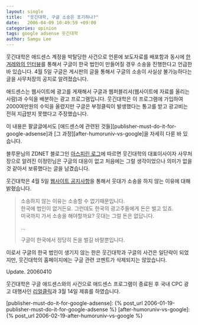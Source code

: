 ```yaml
---
layout: single
title:  "웃긴대학, 구글 소송은 포기하나?"
date:   2006-04-09 10:49:59 +09:00
categories: opinion
tags: google adsense 웃긴대학
author: Samgu Lee
---
```

웃긴대학은 애드센스 계정을 박탈당한 사건으로 언론에 보도자료를 배포함과 동시에 [한겨레와의 인터뷰](http://h21.hani.co.kr/section-021013000/2006/01/021013000200601260595052.html)를 통해서 구글이 한국 법인이 만들어질 경우 소송을 진행한다고 언급한 바 있습니다. 4월 5일 구글은 게시판의 글을 통해서 구글의 소송이 사실상 불가능하다는 글을 사무처장의 공지로 알려졌습니다.

애드센스는 웹사이트에 광고를 게재해서 구글과 웹퍼블리셔(웹사이트에 자료를 올리는 사람)과 수익을 배분하는 광고 프로그램입니다. 웃긴대학은 이 프로그램에 가입하여 2000여만원의 수익을 올렸지만 구글은 부정클릭이 발생했다는 통고를 받고 광고비는 전혀 지급받지 못했다고 주장했습니다.

이 내용은 팔글글에서도 [애드센스에 관련된 것들][publisher-must-do-it-for-google-adsense]과 [그 과정][after-humoruniv-vs-google]을 자세히 다룬 바 있습니다.

블루문님의 ZDNET 블로그인 [아스피린 로그](http://www.zdnet.co.kr/microsite/aspirin/log/0,39035016,39145576,00.htm)에 따르면 웃긴대학의 대표이사이자 사무처장으로 알려진 이정민님은 구글의 대응이 없고 처음에는 그럴 생각이었으나 의미가 없을 것 같아서 보류했다는 글을 남겼습니다.

웃긴대학은 4월 5일 [웹사이트 공지사항](http://event.humoruniv.dreamwiz.com/read.html?code=google&#038;number=628)을 통해서 웃대가 소송을 하지 않는 이유에 대해 밝혔습니다.

> 소송하지 않는 이유는 소송할 수 없기때문입니다.  
> 한국에 법인이 없거든요. 그런데도 한국의 광고주들에게 돈은 벌고 있죠.  
> 미국까지 가서 소송을 해야할까요? 웃대는 그럴 돈은 없답니다.
>
> ...
>
>구글이 한국에서 정당히 돈을 벌길 바랄뿐입니다.

이로서 구글의 한국 법인이 생기지 않는 한은 웃긴대학과 구글의 사건은 일단락이 되었지만, 웃긴대학의 홈페이지에는 구글 관련 코멘트가 삭제되지는 않았습니다.

Update. 20060410

웃긴대학은 구글 애드센스와의 사건으로 애드센스 프로그램이 종료된 후 국내 CPC 광고 대행사인 [리얼클릭](http://www.realclick.co.kr/notice_view.html?id=34)과 3월 14일 제휴를 하였습니다.

[publisher-must-do-it-for-google-adsense]: {% post_url 2006-01-19-publisher-must-do-it-for-google-adsense %}
[after-humoruniv-vs-google]: {% post_url 2006-02-19-after-humoruniv-vs-google %}